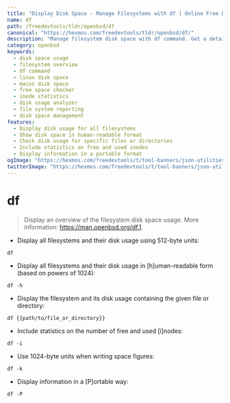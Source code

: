 ```yaml
---
title: "Display Disk Space - Manage Filesystems with df | Online Free DevTools by Hexmos"
name: df
path: /freedevtools/tldr/openbsd/df
canonical: "https://hexmos.com/freedevtools/tldr/openbsd/df/"
description: "Manage filesystem disk space with df command. Get a detailed overview of disk usage, inodes, and more on your system. Free online tool, no registration required."
category: openbsd
keywords:
  - disk space usage
  - filesystem overview
  - df command
  - linux disk space
  - macos disk space
  - free space checker
  - inode statistics
  - disk usage analyzer
  - file system reporting
  - disk space management
features:
  - Display disk usage for all filesystems
  - Show disk space in human-readable format
  - Check disk usage for specific files or directories
  - Include statistics on free and used inodes
  - Display information in a portable format
ogImage: "https://hexmos.com/freedevtools/t/tool-banners/json-utilities-banner.png"
twitterImage: "https://hexmos.com/freedevtools/t/tool-banners/json-utilities-banner.png"
---
```


# df

> Display an overview of the filesystem disk space usage.
> More information: <https://man.openbsd.org/df.1>.

- Display all filesystems and their disk usage using 512-byte units:

`df`

- Display all filesystems and their disk usage in [h]uman-readable form (based on powers of 1024):

`df -h`

- Display the filesystem and its disk usage containing the given file or directory:

`df {{path/to/file_or_directory}}`

- Include statistics on the number of free and used [i]nodes:

`df -i`

- Use 1024-byte units when writing space figures:

`df -k`

- Display information in a [P]ortable way:

`df -P`

